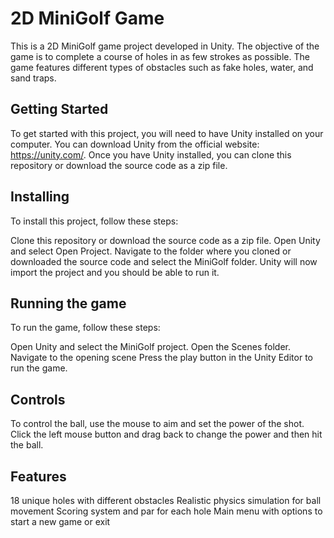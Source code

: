 # 2D MiniGolf Game
This is a 2D MiniGolf game project developed in Unity. The objective of the game is to complete a course of holes in as few strokes as possible. The game features different types of obstacles such as fake holes, water, and sand traps.

## Getting Started
To get started with this project, you will need to have Unity installed on your computer. You can download Unity from the official website: https://unity.com/. Once you have Unity installed, you can clone this repository or download the source code as a zip file.

## Installing
To install this project, follow these steps:

Clone this repository or download the source code as a zip file.
Open Unity and select Open Project.
Navigate to the folder where you cloned or downloaded the source code and select the MiniGolf folder.
Unity will now import the project and you should be able to run it.
## Running the game
To run the game, follow these steps:

Open Unity and select the MiniGolf project.
Open the Scenes folder.
Navigate to the opening scene
Press the play button in the Unity Editor to run the game.
## Controls
To control the ball, use the mouse to aim and set the power of the shot. Click the left mouse button and drag back to change the power and then hit the ball.

## Features
18 unique holes with different obstacles
Realistic physics simulation for ball movement
Scoring system and par for each hole
Main menu with options to start a new game or exit
